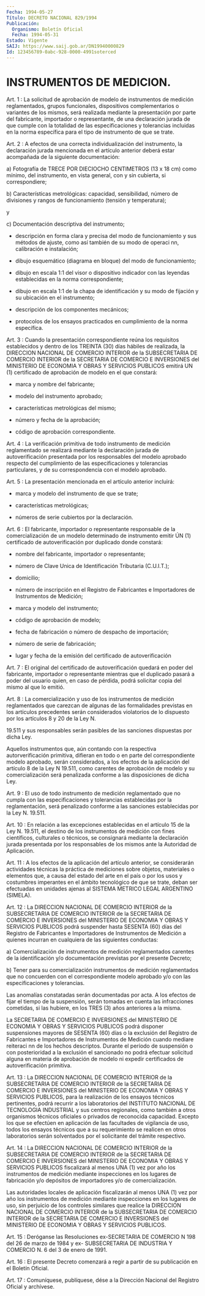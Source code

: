 ```yaml
---
Fecha: 1994-05-27
Título: DECRETO NACIONAL 829/1994
Publicación:
  Organismo: Boletín Oficial
  Fecha: 1994-05-31
Estado: Vigente
SAIJ: https://www.saij.gob.ar/DN19940000829
Id: 123456789-0abc-928-0000-4991soterced
---
```

# INSTRUMENTOS DE MEDICION.

<a id="1"></a>
Art.  1 : La solicitud de aprobación de modelo de instrumentos de  medición    reglamentados,   grupos  funcionales,  dispositivos complementarios o variantes de los  mismos, será realizada mediante la presentación por parte del fabricante, importador o representante,  de una declaración jurada  de  que  cumple  con  la totalidad de las  especificaciones  y  tolerancias  incluidas en la norma  específica  para  el  tipo  de instrumento de que se  trate.

<a id="2"></a>
Art.  2  :  A  efectos  de  una correcta individualización del instrumento,  la  declaración  jurada  mencionada  en  el  artículo anterior deberá estar acompañada de la siguiente documentación:

a) Fotografía de TRECE POR DIECIOCHO  CENTIMETROS  (13  x  18  cm) como   mínimo,  del  instrumento,  en  vista  general,  con  y  sin cubierta, si correspondiere;

b) Características  metrológicas:  capacidad, sensibilidad, número de divisiones y rangos de funcionamiento  (tensión  y temperatura);

y

c) Documentación descriptiva del instrumento;

-  descripción en forma clara y precisa del modo de funcionamiento y sus  métodos  de  ajuste,  como así también de su modo de operaci nn, calibración e instalación;

- dibujo esquemático (diagrama en bloque) del modo de funcionamiento;

- dibujo en escala 1:1 del visor  o  dispositivo indicador con las leyendas establecidas en la norma correspondiente;

- dibujo en escala 1:1 de la chapa de  identificación y su modo de fijación y su ubicación en el instrumento;

- descripción de los componentes mecánicos;

-  protocolos de los ensayos practicados  en  cumplimiento  de  la norma específica.

<a id="3"></a>
Art.  3  :  Cuando  la  presentación correspondiente reúna los requisitos establecidos y dentro  de  los TREINTA (30) días hábiles de  realizada, la DIRECCION NACIONAL DE  COMERCIO  INTERIOR  de  la SUBSECRETARIA  DE  COMERCIO INTERIOR de la SECRETARIA DE COMERCIO E INVERSIONES  del  MINISTERIO   DE  ECONOMIA  Y  OBRAS  Y  SERVICIOS PUBLICOS emitirá UN (1) certificado  de  aprobación de modelo en el que constará:

- marca y nombre del fabricante;

- modelo del instrumento aprobado;

- características metrológicas del mismo;

- número y fecha de la aprobación;

- código de aprobación correspondiente.

<a id="4"></a>
Art.  4  :  La  verificación  primitiva de todo instrumento de medición reglamentado se realizará mediante  la  declaración jurada de  autoverificación  presentada  por los responsables  del  modelo aprobado  respecto  del  cumplimiento  de  las  especificaciones  y tolerancias particulares,  y  de  su  correspondencia con el modelo aprobado.

<a id="5"></a>
Art.  5  :  La presentación mencionada en el artículo anterior incluirá:

- marca y modelo del instrumento de que se trate;

- características metrológicas;

- números de serie cubiertos por la declaración.

<a id="6"></a>
Art. 6 : El fabricante, importador o representante responsable de la  comercialización  de  un  modelo  determinado de instrumento emitir ÚN (1) certificado de autoverificación  por  duplicado donde constará:

-    nombre    del  fabricante,  importador  o  representante;

- número de Clave  Unica  de Identificación Tributaria (C.U.I.T.);

- domicilio;

-  número  de  inscripción  en    el  Registro  de  Fabricantes  e Importadores de Instrumentos de Medición;

- marca y modelo del instrumento;

- código de aprobación de modelo;

- fecha de fabricación o número de  despacho  de  importación;

- número de serie de fabricación;

-  lugar y fecha de la emisión del certificado de autoverificación

<a id="7"></a>
Art.  7  :  El  original  del  certificado de autoverificación quedará  en  poder  del  fabricante,  importador   o  representante mientras  que  el  duplicado pasará a poder del usuario  quien,  en caso de pérdida, podrá  solicitar copia del mismo al que lo emitió.

<a id="8"></a>
Art.  8  :  La  comercialización  y uso de los instrumentos de medición reglamentados que carezcan de algunas  de las formalidades previstas    en    los  artículos  precedentes  serán  considerados violatorios de lo dispuesto  por  los artículos 8 y 20 de la Ley N.

19.511  y  sus  responsables  serán  pasibles    de  las  sanciones dispuestas por dicha Ley.

Aquellos    instrumentos  que,  aún  contando  con  la  respectiva autorverificación  primitiva,  difieran  en  todo  o  en  parte del correspondiente modelo aprobado, serán considerados, a los  efectos de  la  aplicación del artículo 8 de la Ley N 19.511, como carentes de aprobación  de  modelo  y  su  comercialización  será penalizada conforme a las disposiciones de dicha Ley.

<a id="9"></a>
Art.  9  : El uso de todo instrumento de medición reglamentado que no cumpla con  las  especificaciones y tolerancias establecidas por la reglamentación, será  penalizado  conforme  a  las sanciones establecidas por la Ley N. 19.511.

<a id="10"></a>
Art.  10  :  En  relación a las excepciones establecidas en el artículo 15 de la Ley N.  19.511,  el  destino de  los instrumentos de  medición  con  fines  científicos, culturales  o  técnicos,  se consignará  mediante  la  declaración  jurada  presentada  por  los responsables  de  los  mismos  ante  la  Autoridad  de  Aplicación.

<a id="11"></a>
Art. 11 : A los efectos de la aplicación del artículo anterior, se considerarán  actividades  técnicas  la  práctica  de mediciones sobre objetos, materiales o elementos que, a causa del  estado  del arte  en  el  país  o  por  los  usos y costumbres imperantes en el ámbito  tecnológico  de  que  se trate,  deban  ser  efectuadas  en unidades  ajenas  al  SISTEMA  METRICO  LEGAL  ARGENTINO  (SIMELA).

<a id="12"></a>
Art.  12  :  La  DIRECCION NACIONAL DE COMERCIO INTERIOR de la SUBSECRETARIA DE COMERCIO  INTERIOR  de la SECRETARIA DE COMERCIO E INVERSIONES  del  MINISTERIO  DE  ECONOMIA   Y  OBRAS  Y  SERVICIOS PUBLICOS podrá suspender hasta SESENTA (60) días  del  Registro  de Fabricantes  e  Importadores  de Instrumentos de Medición a quienes incurran en cualquiera de las siguientes conductas:

a)  Comercialización  de instrumentos  de  medición  reglamentados carentes de la identificación  y/o  documentación  previstas por el presente Decreto;

b)   Tener  para  su  comercialización  instrumentos  de  medición reglamentados  que  no  concuerden  con  el  correspondiente modelo aprobado       y/o  con  las  especificaciones  y  tolerancias.

Las anomalías  constatadas  serán  documentadas  por  acta.  A los efectos  de  fijar  el  tiempo  de  la suspensión, serán tomadas en cuenta las infracciones cometidas, si  las hubiere, en los TRES (3) años anteriores a la misma.

La  SECRETARIA  DE  COMERCIO  E  INVERSIONES   del  MINISTERIO  DE ECONOMIA  Y OBRAS Y SERVICIOS PUBLICOS podrá disponer  suspensiones mayores de  SESENTA  (60)  días  o  la  exclusión  del  Registro de Fabricantes  e  Importadores  de  Instrumentos  de  Medición cuando mediare reiteraci nn de los hechos descriptos. Durante  el  período de  suspensión o con posterioridad a la exclusión el sancionado  no podrá  efectuar solicitud alguna en materia de aprobación de modelo ni expedir certificados de autoverificación primitiva.

<a id="13"></a>
Art.  13  :  La  DIRECCION NACIONAL DE COMERCIO INTERIOR de la SUBSECRETARIA DE COMERCIO  INTERIOR  de la SECRETARIA DE COMERCIO E INVERSIONES  del  MINISTERIO  DE  ECONOMIA   Y  OBRAS  Y  SERVICIOS PUBLICOS, para la realización de los ensayos  técnicos pertinentes, podrá  recurrir  a  los  laboratorios  del  INSTITUTO  NACIONAL  DE TECNOLOGIA  INDUSTRIAL  y sus centros regionales,  como  también  a otros  organismos  técnicos  oficiales  o  privados  de  reconocida capacidad.  Excepto los  que  se  efectúen  en  aplicación  de  las facultades de  vigilancia  de uso, todos los ensayos técnicos que a su  requerimiento  se  realicen    en    otros  laboratorios  serán solventados por el solicitante del trámite respectivo.

<a id="14"></a>
Art.  14  :  La  DIRECCION NACIONAL DE COMERCIO INTERIOR de la SUBSECRETARIA DE COMERCIO  INTERIOR  de la SECRETARIA DE COMERCIO E INVERSIONES  del  MINISTERIO  DE  ECONOMIA   Y  OBRAS  Y  SERVICIOS PUBLICOS fiscalizará al menos UNA (1) vez por  año los instrumentos de  medición  mediante inspecciones en los lugares  de  fabricación y/o  depósitos  de    importadores   y/o  de  comercialización.

Las autoridades locales de aplicación  fiscalizarán  al  menos UNA (1)  vez por año los instrumentos de medición mediante inspecciones en los  lugares  de  uso,  sin perjuicio de los controles similares que  realice  la DIRECCION NACIONAL  DE  COMERCIO  INTERIOR  de  la SUBSECRETARIA DE  COMERCIO  INTERIOR de la SECRETARIA DE COMERCIO E INVERSIONES  del  MINISTERIO  DE   ECONOMIA  Y  OBRAS  Y  SERVICIOS PUBLICOS.

<a id="15"></a>
Art. 15 : Deróganse las Resoluciones ex-SECRETARIA DE COMERCIO N 198  del  26  de marzo de 1984 y ex- SUBSECRETARIA DE INDUSTRIA Y COMERCIO N. 6 del 3 de enero de 1991.

<a id="16"></a>
Art. 16 : El presente Decreto comenzará a regir a partir de su publicación en el Boletín Oficial.

<a id="17"></a>
Art. 17 : Comuníquese, publíquese, dése a la Dirección Nacional del Registro Oficial y archívese.
